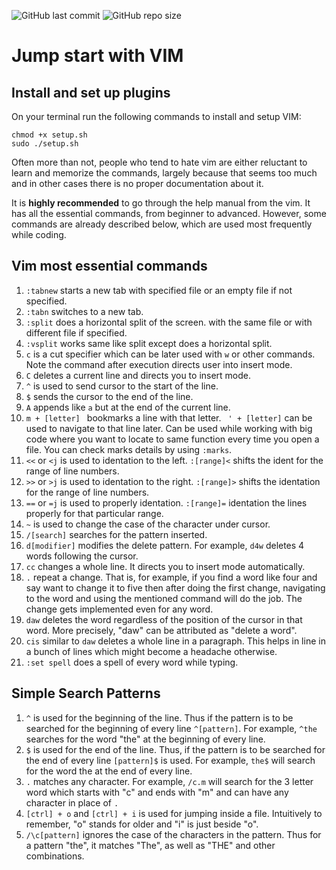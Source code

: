 ![GitHub last commit](https://img.shields.io/github/last-commit/bhargavamakwana/vim-tutorials)
![GitHub repo size](https://img.shields.io/github/repo-size/bhargavamakwana/vim-tutorials)

# Jump start with VIM

## Install and set up plugins

On your terminal run the following commands to install and setup VIM:


`chmod +x setup.sh`
<br>
`sudo ./setup.sh`

Often more than not, people who tend to hate vim are either reluctant to learn and memorize the commands, largely because that seems too much and in other cases there is no proper documentation about it. 

It is **highly recommended** to go through the help manual from the vim. It has all the essential commands, from beginner to advanced. However, some commands are already described below, which are used most frequently while coding.

## Vim most essential commands

1. `:tabnew` starts a new tab with specified file or an empty file if not specified.
2. `:tabn` switches to a new tab.
3. `:split` does a horizontal split of the screen. with the same file or with different file if specified. 
4. `:vsplit` works same like split except does a horizontal split.
5. `c` is a cut specifier which can be later used with `w` or other commands. Note the command after execution directs user into insert mode.
6. `C` deletes a current line and directs you to insert mode.
7. `^` is used to send cursor to the start of the line.
8. `$` sends the cursor to the end of the line.
9. `A` appends like `a` but at the end of the current line.
10. `m + [letter] ` bookmarks a line with that letter. ` ' + [letter]` can be used to navigate to that line later. Can be used while working with big code where you want to locate to same function every time you open a file. You can check marks details by using `:marks`.
11. `<<` or `<j` is used to identation to the left. `:[range]<` shifts the ident for the range of line numbers.
12. `>>` or `>j` is used to identation to the right. `:[range]>` shifts the identation for the range of line numbers.
13. `==` or `=j` is used to properly identation. `:[range]=` identation the lines properly for that particular range.
14. `~` is used to change the case of the character under cursor.
15. `/[search]` searches for the pattern inserted.
16. `d[modifier]` modifies the delete pattern. For example, `d4w` deletes 4 words following the cursor.
17. `cc` changes a whole line. It directs you to insert mode automatically.
18. `.` repeat a change. That is, for example, if you find a word like four and say want to change it to five then after doing the first change, navigating to the word and using the mentioned command will do the job. The change gets implemented even for any word.
19. `daw` deletes the word regardless of the position of the cursor in that word. More precisely, "daw" can be attributed as "delete a word".
20. `cis` similar to `daw` deletes a whole line in a paragraph. This helps in line in a bunch of lines which might become a headache otherwise.
21. `:set spell` does a spell of every word while typing.



## Simple Search Patterns

1. `^` is used for the beginning of the line. Thus if the pattern is to be searched for the beginning of every line `^[pattern]`. For example, `^the` searches for the word "the" at the beginning of every line.
2. `$` is used for the end of the line. Thus, if the pattern is to be searched for the end of every line `[pattern]$` is used. For example, `the$` will search for the word the at the end of every line.
3. `.` matches any character. For example, `/c.m` will search for the 3 letter word which starts with "c" and ends with "m" and can have any character in place of `.`
4. `[ctrl] + o` and `[ctrl] + i` is used for jumping inside a file. Intuitively to remember, "o" stands for older and "i" is just beside "o".
5. `/\c[pattern]` ignores the case of the characters in the pattern. Thus for a pattern "the", it matches "The", as well as "THE" and other combinations.
